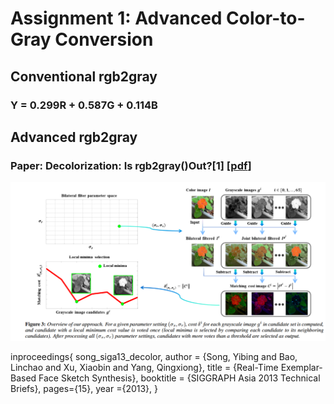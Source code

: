 # Assignment 1: Advanced Color-to-Gray Conversion
## Conventional rgb2gray
### Y = 0.299R + 0.587G + 0.114B
## Advanced rgb2gray
### Paper: Decolorization: Is rgb2gray()Out?[1] [[pdf](https://ybsong00.github.io/siga13tb/siga13tb_final.pdf)]
![Overview](Overview.png)

inproceedings{
   song_siga13_decolor,
   author = {Song, Yibing and Bao, Linchao and Xu, Xiaobin and Yang, Qingxiong},
   title = {Real-Time Exemplar-Based Face Sketch Synthesis},
   booktitle = {SIGGRAPH Asia 2013 Technical Briefs},
   pages={15},
   year ={2013},
   } 
